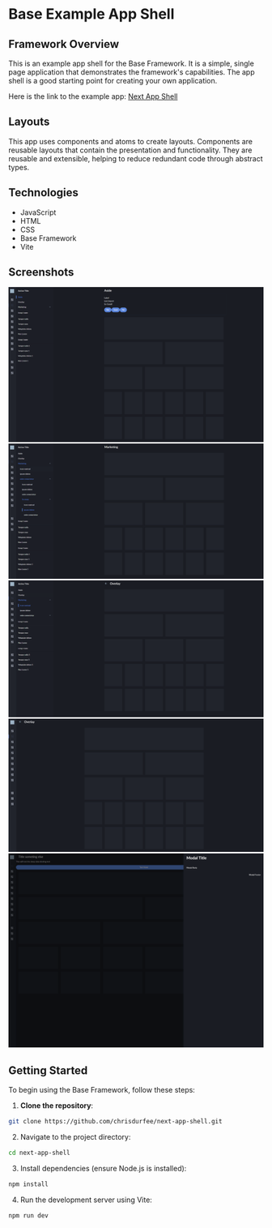 # Base Example App Shell

## Framework Overview

This is an example app shell for the Base Framework. It is a simple, single page application that demonstrates the framework's capabilities. The app shell is a good starting point for creating your own application.

Here is the link to the example app: [Next App Shell](https://chrisdurfee.github.io/next-app-shell/)

## Layouts

This app uses components and atoms to create layouts. Components are reusable layouts that contain the presentation and functionality. They are reusable and extensible, helping to reduce redundant code through abstract types.

## Technologies

- JavaScript
- HTML
- CSS
- Base Framework
- Vite

## Screenshots

![Aside Layout](https://raw.githubusercontent.com/chrisdurfee/next-app-shell/refs/heads/main/public/images/product/aside-buttons.png)
![Aside Navigation](https://raw.githubusercontent.com/chrisdurfee/next-app-shell/refs/heads/main/public/images/product/aside-sub-nav.png)
![Aside Inline Overlay](https://raw.githubusercontent.com/chrisdurfee/next-app-shell/refs/heads/main/public/images/product/aside-inline-overlay.png)
![Aside Overlay](https://raw.githubusercontent.com/chrisdurfee/next-app-shell/refs/heads/main/public/images/product/aside-overlay.png)
![Modal](https://raw.githubusercontent.com/chrisdurfee/next-app-shell/refs/heads/main/public/images/product/modal.png)

## Getting Started

To begin using the Base Framework, follow these steps:

1. **Clone the repository**:
```bash
git clone https://github.com/chrisdurfee/next-app-shell.git
```

2. Navigate to the project directory:
```bash
cd next-app-shell
```
3. Install dependencies (ensure Node.js is installed):
```bash
npm install
```

4. Run the development server using Vite:
```bash
npm run dev
```